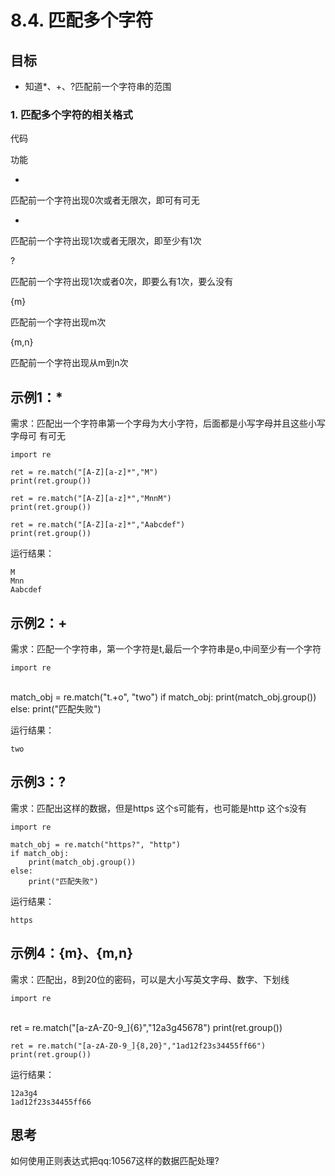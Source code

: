 # 8.4. 匹配多个字符

目标
--

*   知道*、+、?匹配前一个字符串的范围

### 1\. 匹配多个字符的相关格式

代码

功能

*

匹配前一个字符出现0次或者无限次，即可有可无

+

匹配前一个字符出现1次或者无限次，即至少有1次

?

匹配前一个字符出现1次或者0次，即要么有1次，要么没有

{m}

匹配前一个字符出现m次

{m,n}

匹配前一个字符出现从m到n次

示例1：*
-----

需求：匹配出一个字符串第一个字母为大小字符，后面都是小写字母并且这些小写字母可 有可无

    import re
    
    ret = re.match("[A-Z][a-z]*","M")
    print(ret.group())
    
    ret = re.match("[A-Z][a-z]*","MnnM")
    print(ret.group())
    
    ret = re.match("[A-Z][a-z]*","Aabcdef")
    print(ret.group())


运行结果：

    M
    Mnn
    Aabcdef


示例2：+
-----

需求：匹配一个字符串，第一个字符是t,最后一个字符串是o,中间至少有一个字符

    import re


​    
    match_obj = re.match("t.+o", "two")
    if match_obj:
        print(match_obj.group())
    else:
        print("匹配失败")


运行结果：

    two


示例3：?
-----

需求：匹配出这样的数据，但是https 这个s可能有，也可能是http 这个s没有


    import re
    
    match_obj = re.match("https?", "http")
    if match_obj:
        print(match_obj.group())
    else:
        print("匹配失败")


运行结果：

    https


示例4：{m}、{m,n}
-------------

需求：匹配出，8到20位的密码，可以是大小写英文字母、数字、下划线

    import re


​    
    ret = re.match("[a-zA-Z0-9_]{6}","12a3g45678")
    print(ret.group())
    
    ret = re.match("[a-zA-Z0-9_]{8,20}","1ad12f23s34455ff66")
    print(ret.group())


运行结果：


    12a3g4
    1ad12f23s34455ff66


思考
--

如何使用正则表达式把qq:10567这样的数据匹配处理?